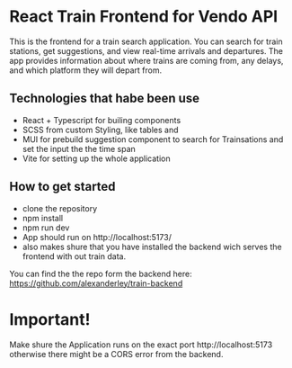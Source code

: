# React Train Frontend for Vendo API

This is the frontend for a train search application. You can search for train stations, get suggestions, and view real-time arrivals and departures. The app provides information about where trains are coming from, any delays, and which platform they will depart from.

## Technologies that habe been use

- React + Typescript for builing components
- SCSS from custom Styling, like tables and
- MUI for prebuild suggestion component to search for Trainsations and set the input the the time span
- Vite for setting up the whole application

## How to get started

- clone the repository
- npm install
- npm run dev
- App should run on http://localhost:5173/
- also makes shure that you have installed the backend wich serves the frontend with out train data.

You can find the the repo form the backend here: https://github.com/alexanderley/train-backend

# Important!

Make shure the Application runs on the exact port http://localhost:5173 otherwise there might be a CORS error from the backend.
